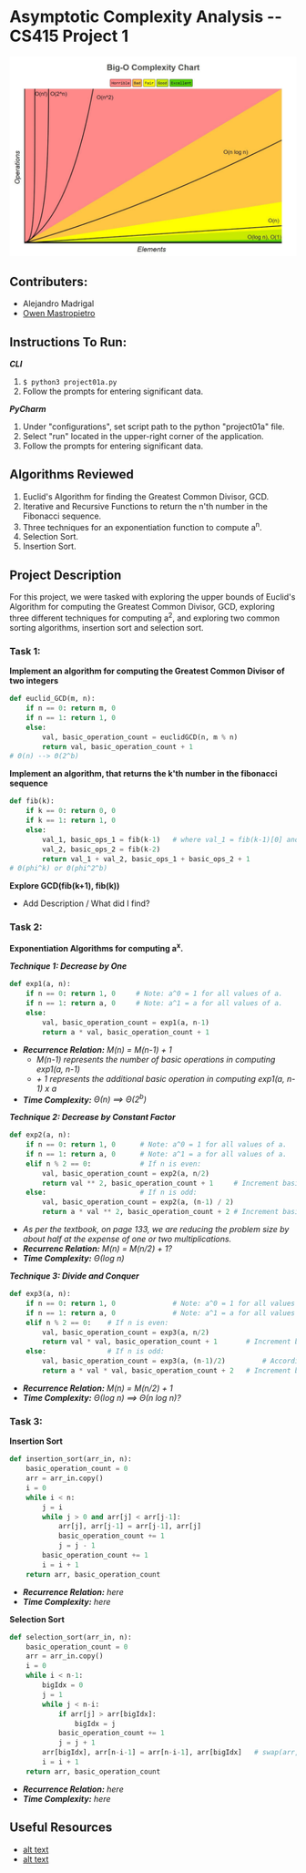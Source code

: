 # Asymptotic Complexity Analysis -- CS415 Project 1

![Asymptotic Complexity Graph](images/ASYMPT_COMP.jpeg)

## Contributers: 
- Alejandro Madrigal
- [Owen Mastropietro](https://github.com/OwenMastropietro)

## Instructions To Run:
***CLI***
1. `$ python3 project01a.py`
2. Follow the prompts for entering significant data.

***PyCharm***
1. Under "configurations", set script path to the python "project01a" file.
2. Select "run" located in the upper-right corner of the application.
3. Follow the prompts for entering significant data.

## Algorithms Reviewed
1. Euclid's Algorithm for finding the Greatest Common Divisor, GCD.
2. Iterative and Recursive Functions to return the n'th number in the Fibonacci sequence.
3. Three techniques for an exponentiation function to compute a<sup>n</sup>.
4. Selection Sort.
5. Insertion Sort.

## Project Description
For this project, we were tasked with exploring the upper bounds of Euclid's Algorithm for computing the Greatest Common Divisor, GCD, exploring three different techniques for computing a<sup>2</sup>, and exploring two common sorting algorithms, insertion sort and selection sort.

### Task 1:
**Implement an algorithm for computing the Greatest Common Divisor of two integers**
```python
def euclid_GCD(m, n):
    if n == 0: return m, 0
    if n == 1: return 1, 0
    else:
        val, basic_operation_count = euclidGCD(n, m % n)
        return val, basic_operation_count + 1
# Θ(n) --> Θ(2^b)
```
**Implement an algorithm, that returns the k'th number in the fibonacci sequence**
```python
def fib(k):
    if k == 0: return 0, 0
    if k == 1: return 1, 0
    else:
        val_1, basic_ops_1 = fib(k-1)   # where val_1 = fib(k-1)[0] and basic_ops_1 = fib(k-1)[1]
        val_2, basic_ops_2 = fib(k-2)
        return val_1 + val_2, basic_ops_1 + basic_ops_2 + 1
# Θ(phi^k) or Θ(phi^2^b)
```
**Explore GCD(fib(k+1), fib(k))**
- Add Description / What did I find?

### Task 2:
**Exponentiation Algorithms for computing a<sup>x</sup>.**

***Technique 1: Decrease by One***
```python
def exp1(a, n):
    if n == 0: return 1, 0     # Note: a^0 = 1 for all values of a.
    if n == 1: return a, 0     # Note: a^1 = a for all values of a.
    else:
        val, basic_operation_count = exp1(a, n-1)
        return a * val, basic_operation_count + 1
```
- ***Recurrence Relation:*** *M(n) = M(n-1) + 1*
    - *M(n-1) represents the number of basic operations in computing exp1(a, n-1)*
    - *+ 1 represents the additional basic operation in computing exp1(a, n-1) x a*
- ***Time Complexity:*** *Θ(n) ==> Θ(2<sup>b</sup>)*

***Technique 2: Decrease by Constant Factor***
```python
def exp2(a, n):
    if n == 0: return 1, 0      # Note: a^0 = 1 for all values of a.
    if n == 1: return a, 0      # Note: a^1 = a for all values of a.
    elif n % 2 == 0:            # If n is even:
        val, basic_operation_count = exp2(a, n/2)
        return val ** 2, basic_operation_count + 1     # Increment basic_operation_count by one due to squaring.
    else:                       # If n is odd:
        val, basic_operation_count = exp2(a, (n-1) / 2)
        return a * val ** 2, basic_operation_count + 2 # Increment basic_operation_count by two due to squaring and multiplying.
```
- *As per the textbook, on page 133, we are reducing the problem size by about half at the expense of one or two multiplications.*
- ***Recurrenc Relation:*** *M(n) = M(n/2) + 1?*
- ***Time Complexity:*** *Θ(log n)*

***Technique 3: Divide and Conquer***
```python
def exp3(a, n):
    if n == 0: return 1, 0              # Note: a^0 = 1 for all values of a.
    if n == 1: return a, 0              # Note: a^1 = a for all values of a.
    elif n % 2 == 0:    # If n is even:
        val, basic_operation_count = exp3(a, n/2)
        return val * val, basic_operation_count + 1       # Increment basic_operation_count by one due to single multiplication of val * val
    else:               # If n is odd:
        val, basic_operation_count = exp3(a, (n-1)/2)         # According to the project page, (n-1)/2. However, everywhere online uses n/2 and it does not seem to effect the result.
        return a * val * val, basic_operation_count + 2   # Increment basic_operation_count by two due to two multiplications of a * val * val.
```
- ***Recurrence Relation:*** *M(n) = M(n/2) + 1*
- ***Time Complexity:*** *Θ(log n) ==> Θ(n log n)?*

### Task 3:
**Insertion Sort**
```python
def insertion_sort(arr_in, n):
    basic_operation_count = 0
    arr = arr_in.copy()
    i = 0
    while i < n:
        j = i
        while j > 0 and arr[j] < arr[j-1]:
            arr[j], arr[j-1] = arr[j-1], arr[j]
            basic_operation_count += 1
            j = j - 1
        basic_operation_count += 1
        i = i + 1
    return arr, basic_operation_count
```
- ***Recurrence Relation:*** *here*
- ***Time Complexity:*** *here*

**Selection Sort**
```python
def selection_sort(arr_in, n):
    basic_operation_count = 0
    arr = arr_in.copy()
    i = 0
    while i < n-1:
        bigIdx = 0
        j = 1
        while j < n-i:
            if arr[j] > arr[bigIdx]:
                bigIdx = j
            basic_operation_count += 1
            j = j + 1
        arr[bigIdx], arr[n-i-1] = arr[n-i-1], arr[bigIdx]   # swap(arr, bigIdx, n-i-1)
        i = i + 1
    return arr, basic_operation_count
```
- ***Recurrence Relation:*** *here*
- ***Time Complexity:*** *here*

## Useful Resources
- [alt text](link)
- [alt text](link)